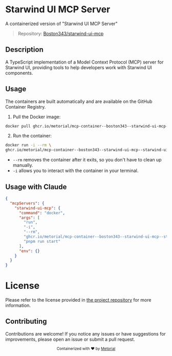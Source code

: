 
# Starwind UI MCP Server

A containerized version of "Starwind UI MCP Server"

> Repository: [Boston343/starwind-ui-mcp](https://github.com/Boston343/starwind-ui-mcp)

## Description

A TypeScript implementation of a Model Context Protocol (MCP) server for Starwind UI, providing tools to help developers work with Starwind UI components.


## Usage

The containers are built automatically and are available on the GitHub Container Registry.

1. Pull the Docker image:

```bash
docker pull ghcr.io/metorial/mcp-container--boston343--starwind-ui-mcp--starwind-ui-mcp
```

2. Run the container:

```bash
docker run -i --rm \ 
ghcr.io/metorial/mcp-container--boston343--starwind-ui-mcp--starwind-ui-mcp  "pnpm run start"
```

- `--rm` removes the container after it exits, so you don't have to clean up manually.
- `-i` allows you to interact with the container in your terminal.




## Usage with Claude

```json
{
  "mcpServers": {
    "starwind-ui-mcp": {
      "command": "docker",
      "args": [
        "run",
        "-i",
        "--rm",
        "ghcr.io/metorial/mcp-container--boston343--starwind-ui-mcp--starwind-ui-mcp",
        "pnpm run start"
      ],
      "env": {}
    }
  }
}
```

# License

Please refer to the license provided in [the project repository](https://github.com/Boston343/starwind-ui-mcp) for more information.

## Contributing

Contributions are welcome! If you notice any issues or have suggestions for improvements, please open an issue or submit a pull request.

<div align="center">
  <sub>Containerized with ❤️ by <a href="https://metorial.com">Metorial</a></sub>
</div>
  